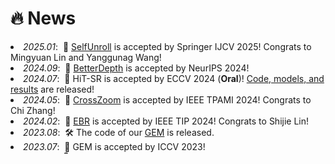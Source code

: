 # 🔥 News
<!-- - *2023.07*: &nbsp;🎉 One paper is accepted by ICCV 2023!
- *2023.01*: &nbsp;🎉 One paper is accepted by IEEE TPAMI 2023!
- *2022.12*: &nbsp;🎉 One paper is accepted by IEEE TSP 2022!
- *2022.12*: &nbsp;🎉 One paper is accepted by IEEE TPAMI 2022!
- *2022.04*: &nbsp;🛠️ The code of our [EVDI](https://github.com/XiangZ-0/EVDI) is released.
- *2022.03*: &nbsp;🛠️ The code of our [EF-SAI](https://github.com/smjsc/EF-SAI) is released.
- *2022.03*: &nbsp;🎉 Two papers are accepted by CVPR 2022!
- *2021.07*: &nbsp;🛠️ The code of our [E-SAI](https://github.com/dvs-whu/E-SAI) is released.
- *2021.06*: &nbsp;🍾 Our work is selected as one of the [best paper candidates](https://cvpr2021.thecvf.com/node/290) by CVPR 2021!
- *2021.03*: &nbsp;🎉 One paper is accepted by CVPR 2021! -->

<div style="overflow: auto; height: 180px;">
<li> <em>2025.01</em>: &nbsp;🎉 <a href="https://w3un.github.io/selfunroll/">SelfUnroll</a> is accepted by Springer IJCV 2025! Congrats to Mingyuan Lin and Yanggunag Wang! </li>
<li> <em>2024.09</em>: &nbsp;🎉 <a href="https://arxiv.org/pdf/2407.17952">BetterDepth</a> is accepted by NeurIPS 2024! </li>
<li> <em>2024.07</em>: &nbsp;🎉 HiT-SR is accepted by ECCV 2024 (<b>Oral</b>)! <a href="https://github.com/XiangZ-0/HiT-SR">Code, models, and results</a> are released! </li>
<li> <em>2024.05</em>: &nbsp;🎉 <a href="https://bestrivenzc.github.io/CZ-Net/">CrossZoom</a> is accepted by IEEE TPAMI 2024! Congrats to Chi Zhang! </li>
<li> <em>2024.02</em>: &nbsp;🎉 <a href="https://github.com/eleboss/EBR">EBR</a> is accepted by IEEE TIP 2024! Congrats to Shijie Lin! </li>
<li> <em>2023.08</em>: &nbsp;🛠️ The code of our <a href="https://github.com/XiangZ-0/GEM">GEM</a> is released. </li>
<li> <em>2023.07</em>: &nbsp;🎉 GEM is accepted by ICCV 2023! </li>
<li> <em>2023.01</em>: &nbsp;🎉 <a href="https://github.com/ShinyWang33/eSL-Net-Plusplus">eSL-Net++</a> is accepted by IEEE TPAMI 2023! Congrats to Bishan Wang! </li>
<li> <em>2022.12</em>: &nbsp;🎉 A-SSR is accepted by IEEE TSP 2022! </li>
<li> <em>2022.12</em>: &nbsp;🎉 Extended E-SAI is accepted by IEEE TPAMI 2022! </li>
<li> <em>2022.04</em>: &nbsp;🛠️ The code of our <a href="https://github.com/XiangZ-0/EVDI">EVDI</a> is released. </li>
<li> <em>2022.03</em>: &nbsp;🛠️ The code of our <a href="https://github.com/smjsc/EF-SAI">EF-SAI</a> is released. </li>
<li> <em>2022.03</em>: &nbsp;🎉 EVDI and EF-SAI are accepted by CVPR 2022! Congrats to Wei Liao! </li>
<li> <em>2021.07</em>: &nbsp;🛠️ The code of our <a href="https://github.com/dvs-whu/E-SAI">E-SAI</a> is released. </li>
<li> <em>2021.06</em>: &nbsp;🍾 E-SAI is selected as one of the <a href="https://cvpr2021.thecvf.com/node/290">best paper candidates</a> by CVPR 2021! </li>
<li> <em>2021.03</em>: &nbsp;🎉 E-SAI is accepted by CVPR 2021 (<b>Oral</b>)! </li>
<!-- </ul> -->
</div>

<!-- <details>
<summary>Click to expand</summary>

- *2021.07*: &nbsp;🛠️ The code of our [E-SAI](https://github.com/dvs-whu/E-SAI) is released.
- *2021.06*: &nbsp;🍾 Our work is selected as one of the [best paper candidates](https://cvpr2021.thecvf.com/node/290) by CVPR 2021!
- *2021.03*: &nbsp;🎉 One paper is accepted by CVPR 2021!

</details> -->